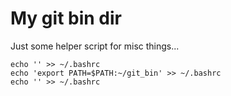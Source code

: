 My git bin dir
=======

Just some helper script for misc things...

```
echo '' >> ~/.bashrc
echo 'export PATH=$PATH:~/git_bin' >> ~/.bashrc
echo '' >> ~/.bashrc
```
